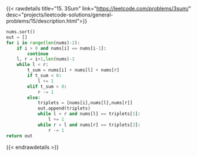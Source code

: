 {{< rawdetails title="15. 3Sum" link="https://leetcode.com/problems/3sum/"
	desc="projects/leetcode-solutions/general-problems/15/description.html">}}

```python
nums.sort()
out = []
for i in range(len(nums)-2):
    if i > 0 and nums[i] == nums[i-1]:
        continue
    l, r = i+1,len(nums)-1
    while l < r:
        t_sum = nums[i] + nums[l] + nums[r]
        if t_sum < 0:
            l += 1
        elif t_sum > 0:
            r -= 1
        else:
            triplets = [nums[i],nums[l],nums[r]]
            out.append(triplets)
            while l < r and nums[l] == triplets[1]:
                l += 1
            while r > l and nums[r] == triplets[2]:
                r -= 1
return out
```
{{< endrawdetails >}}


